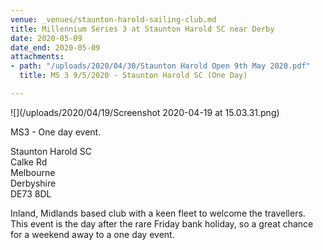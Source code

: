 ```yaml
---
venue: _venues/staunton-harold-sailing-club.md
title: Millennium Series 3 at Staunton Harold SC near Derby
date: 2020-05-09
date_end: 2020-05-09
attachments:
- path: "/uploads/2020/04/30/Staunton Harold Open 9th May 2020.pdf"
  title: MS 3 9/5/2020 - Staunton Harold SC (One Day)

---
```

![](/uploads/2020/04/19/Screenshot 2020-04-19 at 15.03.31.png)

MS3 - One day event.

Staunton Harold SC  
Calke Rd  
Melbourne  
Derbyshire  
DE73 8DL

Inland, Midlands based club with a keen fleet to welcome the travellers.  
This event is the day after the rare Friday bank holiday, so a great chance for a weekend away to a one day event.